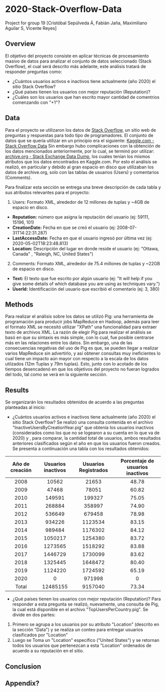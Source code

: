 # 2020-Stack-Overflow-Data
Project for group 19 [Cristóbal Sepúlveda Á, Fabián Jaña, Maximiliano Aguilar S, Vicente Reyes]

## Overview
El objetivo del proyecto consiste en aplicar técnicas de procesamiento masivo de datos para analizar el conjunto de datos seleccionado (Stack Overflow), el cual será descrito
más adelante, este análisis tratará de responder preguntas como:
* ¿Cuántos usuarios activos e inactivos tiene actualmente (año 2020) el sitio Stack Overflow?
* ¿Qué países tienen los usuarios con mejor reputación (Reputation)?
* ¿Cuáles son los usuarios que han escrito mayor cantidad de comentrios comenzando con "+1"?

## Data
Para el proyecto se utilizaron los datos de  [Stack Overflow](https://stackoverflow.com/), un sitio web de preguntas y respuestas para todo tipo
de programadores.
El conjunto de datos que se quería utilizar en un principio era el siguiente: [Kaggle.com - Stack Overflow Data](https://www.kaggle.com/stackoverflow/stackoverflow)
Sin embargo hubo complicaciones con la obtención de los datos mencionados anteriormente, por lo cual, se terminó por utilizar: [archive.org - Stack Exchange Data Dump](https://archive.org/details/stackexchange), los cuales tenían los mismos atributos que los datos encontrados en Kaggle.com. Por esto el análisis se realizó, en particular y debido al gran espacio en disco que utilizaban los datos de archive.org, solo con las tablas de usuarios (Users) y comentarios (Comments).

Para finalizar esta sección se entrega una breve descripción de cada tabla y sus atributos relevantes para el proyecto:

1. Users: Formato XML, alrededor de 12 millones de tuplas y ~4GB de espacio en disco.
- **Reputation:** número que asigna la reputación del usuario (ej: 59111, 15196, 101)
- **CreationDate:** Fecha en que se creó el usuario (ej: 2008-07-31T14:22:31.287)
- **LastAccessDate:** Fecha en que el usuario ingresó por última vez (ej: 2020-05-02T18:23:48.813)
- **Location:** Descripción del lugar en donde reside el usuario (ej: "Ottawa, Canada" , "Raleigh, NC, United States")
2. Comments: Formato XML, alrededor de 75.4 millones de tuplas y ~22GB de espacio en disco.
- **Text:** El texto que fue escrito por algún usuario (ej: "It will help if you give some details of which database you are using as techniques vary.")
- **UserId:** Identificación del usuario que escribió el comentario (ej: 3, 380)

## Methods
Para realizar el análisis sobre los datos se utilizó Pig: una herramienta de programación para producir jobs MapReduce en Hadoop, además para leer el formato
XML se necesitó utilizar "XPath" una funcionalidad para extraer texto de archivos XML.
La razón de elegir Pig para realizar el análisis se basó en que su sintaxis es más simple, con lo cual, fue posible centrarse más en las relaciones entre los datos.
Sin embargo, una de las consecuencias negativas del uso de Pig es que, se pueden llegar a realizar varios MapReduce sin advertirlo, y así obtener consultas
muy ineficientes lo cual tiene un impacto aún mayor con respecto a la escala de los datos utilzados (12m Tuplas y 79m tuplas). Esto, junto con lo acotado de los tiempos
desencadenó en que los objetivos del proyecto no fueran logrados del todo, tal como se verá en la siguiente sección.

## Results
Se organizarán los resultados obtenidos de acuerdo a las preguntas planteadas al inicio:
*  ¿Cuántos usuarios activos e inactivos tiene actualmente (año 2020) el sitio Stack Overflow?
Se realizó una consulta contenida en el archivo "InactiveUsersByCreationYear.pig" que obtenía los usuarios inactivos (considerados como los que no se logearon a su cuenta en lo que va de 2020)  y , para comparar, la cantidad total de usuarios, ambos resultados anteriores clasificados según el año en que los usuarios fueron creados.
Se presenta a continuación una tabla con los resultados obtenidos:

| Año de creación | Usuarios inactivos | Usuarios Registrados | Porcentaje de usuarios inactivos |
|:---------------:|:------------------:|:--------------------:|:--------------------------------:|
|       2008      |        10562       |         21653        |               48.78              |
|       2009      |        47468       |         78051        |               60.82              |
|       2010      |       149591       |        199327        |               75.05              |
|       2011      |       268884       |        358997        |               74.90              |
|       2012      |       536649       |        679458        |               78.98              |
|       2013      |       934226       |        1123534       |               83.15              |
|       2014      |       989484       |        1176302       |               84.12              |
|       2015      |       1050217      |        1254380       |               83.72              |
|       2016      |       1273565      |        1518292       |               83.88              |
|       2017      |       1446729      |        1730099       |               83.62              |
|       2018      |       1325445      |        1648472       |               80.40              |
|       2019      |       1124220      |        1724592       |               65.19              |
|       2020      |          0         |        971998        |                 0                |
|      Total      |      12485155      |        9157040       |               73.34              |

* ¿Qué países tienen los usuarios con mejor reputación (Reputation)?
Para responder a esta pregunta se realizó, nuevamente, una consulta de Pig, la cual está disponible en el archivo "TopUsersPerCountry.pig".
Se divide en dos partes:
1. Primero se agrupa a los usuarios por su atributo "Location" (descrito en la sección "Data") y se realiza un conteo para entregar usuarios clasificados por "Location"
2. Luego se Toma un "Location" específico ("United States") y se retornan todos los usuarios que pertenezcan a esta "Location" ordenados de acuerdo a su reputación en el sitio.
## Conclusion

## Appendix?

